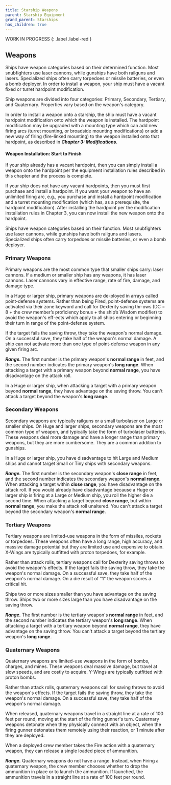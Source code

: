 ```yaml
---
title: Starship Weapons
parent: Starship Equipment
grand_parent: Starships
has_children: true
---
```


WORK IN PROGRESS 
{: .label .label-red } 

## Weapons
Ships have weapon categories based on their determined function. Most snubfighters use laser cannons, while gunships have both railguns and lasers. Specialized ships often carry torpedoes or missile batteries, or even a bomb deployer. In order to install a weapon, your ship must have a vacant fixed or turret hardpoint modification.

Ship weapons are divided into four categories: Primary, Secondary, Tertiary, and Quaternary. Properties vary based on the weapon's category.

In order to install a weapon onto a starship, the ship must have a vacant hardpoint modification onto which the weapon is installed. The hardpoint modification may be upgraded with a mounting type which can add new firing arcs (turret mounting, or broadside mounting modifications) or add a new way of firing (fire-linked mounting) to the weapon installed onto that hardpoint, as described in ***Chapter 3: Modifications***.

#### Weapon Installation: Start to Finish
If your ship already has a vacant hardpoint, then you can simply install a weapon onto the hardpoint per the equipment installation rules described in this chapter and the process is complete.

If your ship does not have any vacant hardpoints, then you must first purchase and install a hardpoint. If you want your weapon to have an unlimited firing arc, e.g., you purchase and install a hardpoint modification and a turret mounting modification (which has, as a prerequisite, the hardpoint modification). After installing the hardpoint per the modification installation rules in Chapter 3, you can now install the new weapon onto the hardpoint.


Ships have weapon categories based on their function. Most snubfighters use laser cannons, while gunships have both railguns and lasers. Specialized ships often carry torpedoes or missile batteries, or even a bomb deployer. 

### Primary Weapons
Primary weapons are the most common type that smaller ships carry: laser cannons. If a medium or smaller ship has any weapons, it has laser cannons. Laser cannons vary in effective range, rate of fire, damage, and damage type.

In a Huge or larger ship, primary weapons are de-ployed in arrays called point-defense systems. Rather than being Fired, point-defense systems are activated via their zone keyword and call for Dexterity saving thr-ows (DC = 8 + the crew member’s proficiency bonus + the ship’s Wisdom modifier) to avoid the weapon's eff-ects which apply to all ships entering or beginning their turn in range of the point-defense system. 

If the target fails the saving throw, they take the weapon's normal damage. On a successful save, they take half of the weapon's normal damage. A ship can not activate more than one type of point-defense weapon in any given firing arc.

***Range.*** The first number is the primary weapon's **normal range** in feet, and the second number indicates the primary weapon's **long range**. When attacking a target with a primary weapon beyond **normal range**, you have disadvantage on the attack roll. 

In a Huge or larger ship, when attacking a target with a primary weapon beyond **normal range**, they have advantage on the saving throw. You can't attack a target beyond the weapon's **long range**. 

### Secondary Weapons
Secondary weapons are typically railguns or a small turbolaser on Large or smaller ships.  On Huge and larger ships, secondary weapons are the most common type of weapon, and typically take the form of turbolaser batteries. These weapons deal more damage and have a longer range than primary weapons, but they are more cumbersome. They are a common addition to gunships. 

In a Huge or larger ship, you have disadvantage to hit Large and Medium ships and cannot target Small or Tiny ships with secondary weapons.

***Range.*** The first number is the secondary weapon's **close range** in feet, and the second number indicates the secondary weapon's **normal range**. When attacking a target within **close range**, you have disadvantage on the attack roll. If you would already have disadvantage because a Huge or larger ship is firing at a Large or Medium ship, you roll the higher die a second time. When attacking a target beyond **close range**, but within **normal range**, you make the attack roll unaltered. You can't attack a target beyond the secondary weapon's **normal range**. 


### Tertiary Weapons
Tertiary weapons are limited-use weapons in the form of missiles, rockets or torpedoes. These weapons often have a long range, high accuracy, and massive damage potential but they are limited use and expensive to obtain. X-Wings are typically outfitted with proton torpedoes, for example. 

Rather than attack rolls, tertiary weapons call for Dexterity saving throws to avoid the weapon's effects. If the target fails the saving throw, they take the weapon's normal damage. On a successful save, they take half of the weapon's normal damage.  On a die result of "1" the weapon scores a critical hit.

Ships two or more sizes smaller than you have advantage on the saving throw.  Ships two or more sizes large than you have disadvantage on the saving throw.

***Range.*** The first number is the tertiary weapon's **normal range** in feet, and the second number indicates the tertiary weapon's **long range**. When attacking a target with a tertiary weapon beyond **normal range**, they have advantage on the saving throw. You can't attack a target beyond the tertiary weapon's **long range**.  

### Quaternary Weapons
Quaternary weapons are limited-use weapons in the form of bombs, charges, and mines. These weapons deal massive damage, but travel at slow speeds, and are costly to acquire. Y-Wings are typically outfitted with proton bombs.

Rather than attack rolls, quaternary weapons call for saving throws to avoid the weapon's effects. If the target fails the saving throw, they take the weapon's normal damage. On a successful save, they take half of the weapon's normal damage.

When released, quaternary weapons travel in a straight line at a rate of 100 feet per round, moving at the start of the firing gunner's turn. Quaternary weapons detonate when they physically connect with an object, when the firing gunner detonates them remotely using their reaction, or 1 minute after they are deployed.

When a deployed crew member takes the Fire action with a quaternary weapon, they can release a single loaded piece of ammunition. 

***Range.*** Quaternary weapons do not have a range. Instead, when Firing a quaternary weapon, the crew member chooses whether to drop the ammunition in place or to launch the ammunition.  If launched, the ammunition travels in a straight line at a rate of 100 feet per round.